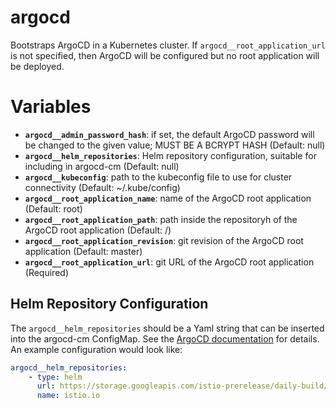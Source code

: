 # argocd
Bootstraps ArgoCD in a Kubernetes cluster. If `argocd__root_application_url` is not specified, then ArgoCD will be configured but no root application will be deployed.

# Variables

* **`argocd__admin_password_hash`**: if set, the default ArgoCD password will be changed to the given value; MUST BE A BCRYPT HASH (Default: null)
* **`argocd__helm_repositories`**: Helm repository configuration, suitable for including in argocd-cm (Default: null)
* **`argocd__kubeconfig`**: path to the kubeconfig file to use for cluster connectivity (Default: ~/.kube/config)
* **`argocd__root_application_name`**: name of the ArgoCD root application (Default: root)
* **`argocd__root_application_path`**: path inside the repositoryh of the ArgoCD root application (Default: /)
* **`argocd__root_application_revision`**: git revision of the ArgoCD root application (Default: master)
* **`argocd__root_application_url`**: git URL of the ArgoCD root application (Required)

## Helm Repository Configuration
The `argocd__helm_repositories` should be a Yaml string that can be inserted into the argocd-cm ConfigMap. See the [ArgoCD documentation](https://argoproj.github.io/argo-cd/operator-manual/declarative-setup/#helm-chart-repositories) for details. An example configuration would look like:

```yaml
argocd__helm_repositories:
    - type: helm
      url: https://storage.googleapis.com/istio-prerelease/daily-build/master-latest-daily/charts
      name: istio.io
```